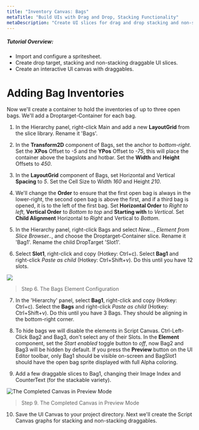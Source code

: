 ```yaml
---
title: "Inventory Canvas: Bags"
metaTitle: "Build UIs with Drag and Drop, Stacking Functionality"
metaDescription: "Create UI slices for drag and drop stacking and non-stacking elements.  Create an interactive UI canvas with a hotbar and inventory."
---
```


##### Tutorial Overview:
-  Import and configure a spritesheet.
-  Create drop target, stacking and non-stacking draggable UI slices.
-  Create an interactive UI canvas with draggables.

# Adding Bag Inventories

Now we'll create a container to hold the inventories of up to three open bags.  We'll add a Droptarget-Container for each bag.

1. In the Hierarchy panel, right-click Main and add a new **LayoutGrid** from the slice library.  Rename it 'Bags'.

2. In the **Transform2D** component of Bags, set the anchor to *bottom-right*.  Set the **XPos** Offset to *-5* and the **YPos** Offset to *-75*, this will place the container above the bagslots and hotbar.  Set the **Width** and **Height** Offsets to *450*.

3. In the **LayoutGrid** component of Bags, set Horizontal and Vertical **Spacing** to *5*. Set the Cell Size to Width *160* and Height *210*.  

4.  We'll change the **Order** to ensure that the first open bag is always in the lower-right, the second open bag is above the first, and if a third bag is opened, it is to the left of the first bag. Set **Horizontal Order** to *Right to left*, **Vertical Order** to *Bottom to top* and **Starting with** to *Vertical*.  Set **Child Alignment** Horizontal to *Right* and Vertical to *Bottom*.

5. In the Hierarchy panel, right-click Bags and select *New...*, *Element from Slice Browser..*, and choose the Droptarget-Container slice. Rename it 'Bag1'. Rename the child DropTarget 'Slot1'.

6. Select **Slot1**, right-click and copy (Hotkey: Ctrl+c).  Select **Bag1** and right-click *Paste as child* (Hotkey: Ctrl+Shift+v). Do this until you have 12 slots.

<a href="../images/03/drag-12.png" target="_blank">
  <img align="center" src="../images/03/drag-12.png"/>
</a>

> Step 6. The Bags Element Configuration

7. In the 'Hierarchy' panel, select **Bag1**, right-click and copy (Hotkey: Ctrl+c).  Select the **Bags** and right-click *Paste as child* (Hotkey: Ctrl+Shift+v). Do this until you have 3 Bags. They should be aligning in the bottom-right corner.  

8. To hide bags we will disable the elements in Script Canvas.  Ctrl-Left-Click Bag2 and Bag3, don't select any of their Slots. In the **Element** component, set the *Start enabled* toggle button to *off*, now Bag2 and Bag3 will be hidden by default.  If you press the **Preview** button on the UI Editor toolbar, only Bag1 should be visible on-screen and BagSlot1 should have the open bag sprite displayed with full Alpha coloring.

9.  Add a few draggable slices to Bag1, changing their Image Index and CounterText (for the stackable variety).

![The Completed Canvas in Preview Mode](../images/03/drag-13.png "The Completed Canvas in Preview Mode")
> Step 9. The Completed Canvas in Preview Mode

10.  Save the UI Canvas to your project directory.  Next we'll create the Script Canvas graphs for stacking and non-stacking draggables.
